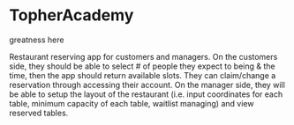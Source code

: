 # TopherAcademy
greatness here

Restaurant reserving app for customers and managers. On the customers side, they should be able to select # of people they expect to being & the time, then the app should return available slots. They can claim/change a reservation through accessing their account. On the manager side, they will be able to setup the layout of the restaurant (i.e. input coordinates for each table, minimum capacity of each table, waitlist managing) and view reserved tables.
